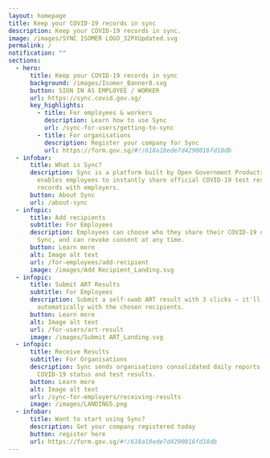 ```yaml
---
layout: homepage
title: Keep your COVID-19 records in sync
description: Keep your COVID-19 records in sync.
image: /images/SYNC ISOMER LOGO_32PXUpdated.svg
permalink: /
notification: ""
sections:
  - hero:
      title: Keep your COVID-19 records in sync
      background: /images/Isomer_Banner8.svg
      button: SIGN IN AS EMPLOYEE / WORKER
      url: https://sync.covid.gov.sg/
      key_highlights:
        - title: For employees & workers
          description: Learn how to use Sync
          url: /sync-for-users/getting-to-sync
        - title: For organisations
          description: Register your company for Sync
          url: https://form.gov.sg/#!/618a18ede7d4290016fd18db
  - infobar:
      title: What is Sync?
      description: Sync is a platform built by Open Government Products & MOH that
        enables employees to instantly share official COVID-19 test results and
        records with employers.
      button: About Sync
      url: /about-sync
  - infopic:
      title: Add recipients
      subtitle: For Employees
      description: Employees can choose who they share their COVID-19 data with on
        Sync, and can revoke consent at any time.
      button: Learn more
      alt: Image alt text
      url: /for-employees/add-recipient
      image: /images/Add Recipient_Landing.svg
  - infopic:
      title: Submit ART Results
      subtitle: For Employees
      description: Submit a self-swab ART result with 3 clicks – it'll be shared
        automatically with the chosen recipients.
      button: Learn more
      alt: Image alt text
      url: /for-users/art-result
      image: /images/Submit ART_Landing.svg
  - infopic:
      title: Receive Results
      subtitle: For Organisations
      description: Sync sends organisations consolidated daily reports of employees'
        COVID-19 status and test results.
      button: Learn more
      alt: Image alt text
      url: /sync-for-employers/receiving-results
      image: /images/LANDING5.png
  - infobar:
      title: Want to start using Sync?
      description: Get your company registered today
      button: register here
      url: https://form.gov.sg/#!/618a18ede7d4290016fd18db
---
```

